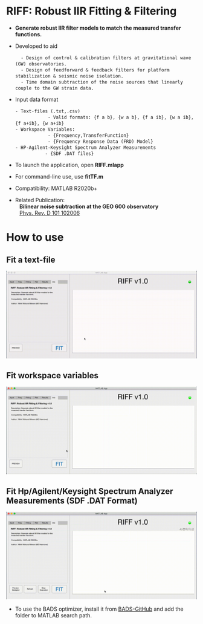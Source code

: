 # RIFF: Robust IIR Fitting & Filtering

- **Generate robust IIR filter models to match the measured transfer functions.**

- Developed to aid 

        - Design of control & calibration filters at gravitational wave (GW) observatories.
        - Design of feedforward & feedback filters for platform stabilization & seismic noise isolation.
        - Time domain subtraction of the noise sources that linearly couple to the GW strain data.

- Input data format

      - Text-files (.txt,.csv) 
                  - Valid formats: {f a b}, {w a b}, {f a ib}, {w a ib}, {f a+ib}, {w a+ib}
      - Workspace Variables: 
                  - {Frequency,TransferFunction}
                  - {Frequency Response Data (FRD) Model}
      - HP-Agilent-Keysight Spectrum Analyzer Measurements
                 - {SDF .DAT files}

- To launch the application, open **RIFF.mlapp**

- For command-line use, use **fitTF.m**

- Compatibility: MATLAB R2020b+

- Related Publication: <br /> &ensp; **Bilinear noise subtraction at the GEO 600 observatory** <br /> &ensp; 
   [Phys. Rev. D 101 102006](https://doi.org/10.1103/PhysRevD.101.102006)

# How to use

## Fit a text-file
![Alt text](/tutorials/RIFF-tutorial-1.gif)

## Fit workspace variables 
![Alt text](/tutorials/RIFF-tutorial-2.gif)

## Fit Hp/Agilent/Keysight Spectrum Analyzer Measurements (SDF .DAT Format)
![Alt text](/tutorials/RIFF-tutorial-3.gif)

- To use the BADS optimizer, install it from [BADS-GitHub](https://github.com/lacerbi/bads) and add the folder to MATLAB search path.

